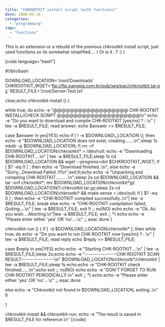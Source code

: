 ```yaml
---
title: "CHKROOTKIT install script (with functions)"
date: 2008-02-14
categories:
  - "programming"
tags:
  - "functions"
---
```

<!--more-->
This is an extension or a rebuild of the previous chkrootkit install script, just used functions so its somewhat simplified.... ( Or is it ..? :) )

\[code language="bash"\]

#!/bin/bash

DOWNLOAD\_LOCATION='/root/Downloads' CHKROOTKIT\_WGET='ftp://ftp.pangeia.com.br/pub/seg/pac/chkrootkit.tar.gz' RESULT\_FILE='/root/Server-Test.txt'

clear;echo chkrootkit-install () {

while true; do echo -e "@@@@@@@@@@@@@@@@@@ CHK-ROOTKIT INSTALL/CHECK SCRIPT @@@@@@@@@@@@@@@@@@@@\\n" echo -e "Do you want to download and compile CHK-ROOTKIT \[yes/no\] ? : \\c" | tee -a $RESULT\_FILE; read answer; echo $answer >> $RESULT\_FILE;

case $answer in yes|YES) echo if \[ ! -e $DOWNLOAD\_LOCATION \]; then echo -e "$DOWNLOAD\_LOCATION does not exist, creating.......\\n";sleep 1s mkdir -p $DOWNLOAD\_LOCATION; fi rm -rf $DOWNLOAD\_LOCATION/chkrootkit\* > /dev/null; echo -e "Downloading CHK-ROOTKIT....\\n" | tee -a $RESULT\_FILE;sleep 1s cd $DOWNLOAD\_LOCATION && wget --progress=dot $CHKROOTKIT\_WGET; if \[ $? -eq 0 \] ; then echo -e "Download finished..\\n"; else echo -e "Sorry...Download Failed..!!!\\n";exit;fi;echo echo -e "Unpacking and compiling CHK-ROOTKIT..........\\n";sleep 2s cd $DOWNLOAD\_LOCATION && tar -xvf chkrootkit\*; mv $DOWNLOAD\_LOCATION/chkrootkit\*gz $DOWNLOAD\_LOCATION/1-chkrootkit.tar.gz;sleep 2s cd $DOWNLOAD\_LOCATION/chkrootki\* && make sense > /dev/null; if \[ $? -eq 0 \] ; then echo -e "CHK-ROOTKIT compiled successfully..\\n"| tee -a $RESULT\_FILE; break else echo -e "CHK-ROOTKIT compilation failed, Quiting....\\n" | tee -a $RESULT\_FILE; exit fi ;; no|NO) echo echo -e "Ok..As you wish....Aborting.\\n"|tee -a $RESULT\_FILE; exit ;; \*) echo echo -e "Please enter either 'yes' OR 'no'..: \\c" ;; esac done }

chkrootkit-run () { if \[ -d $DOWNLOAD\_LOCATION/chkrootki\* \]; then while true; do echo -e "Do you want to run CHK-ROOTKIT now \[yes/no\] ? : \\c" | tee -a $RESULT\_FILE; read reply echo $reply >> $RESULT\_FILE;

case $reply in yes|YES) echo echo -e "Starting CHK-ROOTKIT....\\n" | tee -a $RESULT\_FILE;sleep 2s;echo echo -e "----------------CHK-ROOTKIT SCAN RESULT-----------------\\n" $DOWNLOAD\_LOCATION/chkrootk\*/chkrootkit | tee -a $RESULT\_FILE;sleep 1s echo;echo -e "CHK-ROOTKIT check finished......\\n";echo exit ;; no|NO) echo echo -e "DON'T FORGET TO RUN CHK-ROOTKIT PERIODICALLY.\\n" exit ;; \*) echo echo -e "Please enter either 'yes' OR 'no'..: \\c" ;; esac done

else echo -e "Chkrootkit not found in $DOWNLOAD\_LOCATION, exiting..\\n" fi

}

chkrootkit-install && chkrootkit-run; echo -e "The result is saved in $RESULT\_FILE for reference.\\n" \[/code\]
